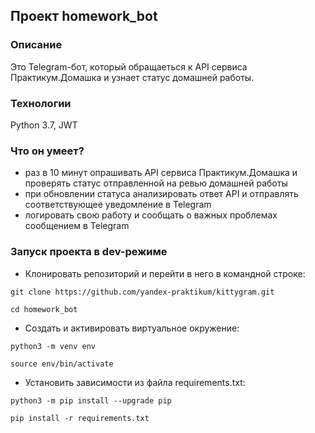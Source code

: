 ## Проект homework_bot

### Описание
Это Telegram-бот, который обращаеться к API сервиса Практикум.Домашка и узнает статус домашней работы.

### Технологии
Python 3.7, JWT

### Что он умеет?
- раз в 10 минут опрашивать API сервиса Практикум.Домашка и проверять статус отправленной на ревью домашней работы
- при обновлении статуса анализировать ответ API и отправлять соответствующее уведомление в Telegram
- логировать свою работу и сообщать о важных проблемах сообщением в Telegram

### Запуск проекта в dev-режиме


+ Клонировать репозиторий и перейти в него в командной строке:

```
git clone https://github.com/yandex-praktikum/kittygram.git
```

```
cd homework_bot
```
+ Cоздать и активировать виртуальное окружение:

```
python3 -m venv env
```

```
source env/bin/activate
```

+ Установить зависимости из файла requirements.txt:

```
python3 -m pip install --upgrade pip
```

```
pip install -r requirements.txt
```
  
